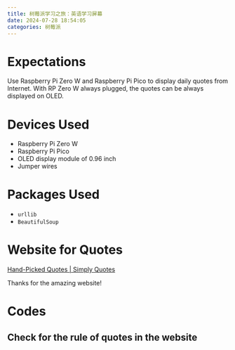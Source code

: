```yaml
---
title: 树莓派学习之旅：英语学习屏幕
date: 2024-07-28 18:54:05
categories: 树莓派
---
```


# Expectations

Use Raspberry Pi Zero W and Raspberry Pi Pico to display daily quotes from Internet. With RP Zero W always plugged, the quotes can be always displayed on OLED.

# Devices Used

- Raspberry Pi Zero W
- Raspberry Pi Pico
- OLED display module of 0.96 inch
- Jumper wires

# Packages Used

- `urllib`
- `BeautifulSoup`

# Website for Quotes

[Hand-Picked Quotes | Simply Quotes](https://www.simplyquotes.com/quotes)



Thanks for the amazing website!

# Codes

## Check for the rule of quotes in the website

